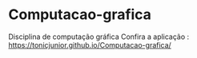 # Computacao-grafica
Disciplina de computação gráfica
Confira a aplicação : https://tonicjunior.github.io/Computacao-grafica/
